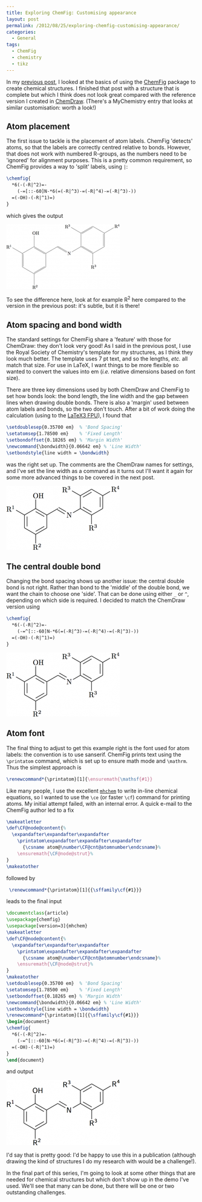 ```yaml
---
title: Exploring ChemFig: Customising appearance
layout: post
permalink: /2012/08/25/exploring-chemfig-customising-appearance/
categories:
  - General
tags:
  - ChemFig
  - chemistry
  - tikz
---
```

In my [previous post](/2012/08/25/exploring-chemfig-basics/), I looked at the basics of using the [ChemFig](https://ctan.org/pkg/chemfig) package to create chemical structures. I finished that post with a structure that is complete but which I think does not look great compared with the reference version I created in [ChemDraw](https://www.cambridgesoft.com). (There's a MyChemistry entry that looks at similar customisation: worth a look!)

## Atom placement

The first issue to tackle is the placement of atom labels. ChemFig 'detects' atoms, so that the labels are correctly centred relative to bonds. However, that does not work with numbered R-groups, as the numbers need to be 'ignored' for alignment purposes. This is a pretty common requirement, so ChemFig provides a way to 'split' labels, using `|`:

```latex
\chemfig{
  *6(-(-R|^2)=-
    (-=[::-60]N-*6(=(-R|^3)-=(-R|^4)-=(-R|^3)-))
  =(-OH)-(-R|^1)=)
}
```

which gives the output

![](/wp-content/uploads/2012/08/ChemFig6-300x171.png)

To see the difference here, look at for example R<sup>2</sup> here compared to the version in the previous post: it's subtle, but it is there!

## Atom spacing and bond width

The standard settings for ChemFig share a 'feature' with those for ChemDraw: they don't look very good! As I said in the previous post, I use the Royal Society of Chemistry's template for my structures, as I think they look much better. The template uses 7 pt text, and so the lengths, _etc._ all match that size. For use in LaTeX, I want things to be more flexible so wanted to convert the values into em (_i.e._ relative dimensions based on font size).

There are three key dimensions used by both ChemDraw and ChemFig to set how bonds look: the bond length, the line width and the gap between lines when drawing double bonds. There is also a 'margin' used between atom labels and bonds, so the two don't touch. After a bit of work doing the calculation (using to the [LaTeX3 FPU](https://github.com/latex3/svn-mirror/blob/master/l3kernel/l3fp.dtx)), I found that

```latex
\setdoublesep{0.35700 em}  % 'Bond Spacing'
\setatomsep{1.78500 em}    % 'Fixed Length'
\setbondoffset{0.18265 em} % 'Margin Width'
\newcommand{\bondwidth}{0.06642 em} % 'Line Width'
\setbondstyle{line width = \bondwidth}
```

was the right set up. The comments are the ChemDraw names for settings, and I've set the line width as a command as it turns out I'll want it again for some more advanced things to be covered in the next post.

![](/wp-content/uploads/2012/08/ChemFig7-300x169.png)

## The central double bond

Changing the bond spacing shows up another issue: the central double bond is not right. Rather than bond to the 'middle' of the double bond, we want the chain to choose one 'side'. That can be done using either `_` or `^`, depending on which side is required. I decided to match the ChemDraw version using

```latex
\chemfig{
  *6(-(-R|^2)=-
    (-=^[::-60]N-*6(=(-R|^3)-=(-R|^4)-=(-R|^3)-))
  =(-OH)-(-R|^1)=)
}
```

![](/wp-content/uploads/2012/08/ChemFig8-300x169.png)

## Atom font

The final thing to adjust to get this example right is the font used for atom labels: the convention is to use sanserif. ChemFig prints text using the `\printatom` command, which is set up to ensure math mode and `\mathrm`. Thus the simplest approach is

```latex
\renewcommand*{\printatom}[1]{\ensuremath{\mathsf{#1}}
```

Like many people, I use the excellent [`mhchem`](https://ctan.org/pkg/mhchem) to write in-line chemical equations, so I wanted to use the `\ce` (or faster `\cf`) command for printing atoms. My initial attempt failed, with an internal error. A quick e-mail to the ChemFig author led to a fix


<!-- {% raw %} -->
```latex
\makeatletter
\def\CF@node@content{%
  \expandafter\expandafter\expandafter
    \printatom\expandafter\expandafter\expandafter
      {\csname atom@\number\CF@cnt@atomnumber\endcsname}%
    \ensuremath{\CF@node@strut}%
}
\makeatother
```
<!-- {% endraw %} -->


followed by

```latex
 \renewcommand*{\printatom}[1]{{\sffamily\cf{#1}}}
```

leads to the final input


<!-- {% raw %} -->
```latex
\documentclass{article}
\usepackage{chemfig}
\usepackage[version=3]{mhchem}
\makeatletter
\def\CF@node@content{%
  \expandafter\expandafter\expandafter
    \printatom\expandafter\expandafter\expandafter
      {\csname atom@\number\CF@cnt@atomnumber\endcsname}%
    \ensuremath{\CF@node@strut}%
}
\makeatother
\setdoublesep{0.35700 em}  % 'Bond Spacing'
\setatomsep{1.78500 em}    % 'Fixed Length'
\setbondoffset{0.18265 em} % 'Margin Width'
\newcommand{\bondwidth}{0.06642 em} % 'Line Width'
\setbondstyle{line width = \bondwidth}
\renewcommand*{\printatom}[1]{{\sffamily\cf{#1}}}
\begin{document}
\chemfig{
  *6(-(-R|^2)=-
    (-=^[::-60]N-*6(=(-R|^3)-=(-R|^4)-=(-R|^3)-))
  =(-OH)-(-R|^1)=)
}
\end{document}
```
<!-- {% endraw %} -->


and output

![](/wp-content/uploads/2012/08/ChemFig9-300x173.png)

I'd say that is pretty good: I'd be happy to use this in a publication (although drawing the kind of structures I do my research with would be a challenge!).

In the final part of this series, I'm going to look at some other things that are needed for chemical structures but which don't show up in the demo I've used. We'll see that many can be done, but there will be one or two outstanding challenges.
